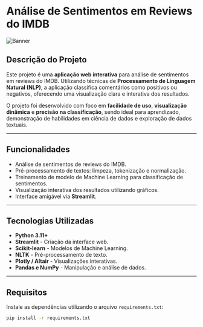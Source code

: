 # Análise de Sentimentos em Reviews do IMDB

![Banner](https://drive.google.com/uc?id=1I4HfIlSV7MaZSP0GChXCa1oKSNgrKHME)

## Descrição do Projeto

Este projeto é uma **aplicação web interativa** para análise de sentimentos em reviews do IMDB. Utilizando técnicas de **Processamento de Linguagem Natural (NLP)**, a aplicação classifica comentários como positivos ou negativos, oferecendo uma visualização clara e interativa dos resultados.

O projeto foi desenvolvido com foco em **facilidade de uso**, **visualização dinâmica** e **precisão na classificação**, sendo ideal para aprendizado, demonstração de habilidades em ciência de dados e exploração de dados textuais.

---

## Funcionalidades

- Análise de sentimentos de reviews do IMDB.
- Pré-processamento de textos: limpeza, tokenização e normalização.
- Treinamento de modelo de Machine Learning para classificação de sentimentos.
- Visualização interativa dos resultados utilizando gráficos.
- Interface amigável via **Streamlit**.

---

## Tecnologias Utilizadas

- **Python 3.11+**
- **Streamlit** - Criação da interface web.
- **Scikit-learn** - Modelos de Machine Learning.
- **NLTK** - Pré-processamento de texto.
- **Plotly / Altair** - Visualizações interativas.
- **Pandas e NumPy** - Manipulação e análise de dados.

---

## Requisitos

Instale as dependências utilizando o arquivo `requirements.txt`:

```bash
pip install -r requirements.txt

